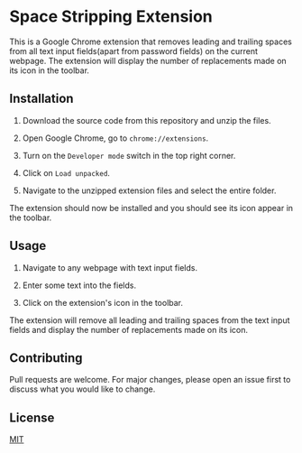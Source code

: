# Space Stripping Extension

This is a Google Chrome extension that removes leading and trailing spaces from all text input fields(apart from password fields) on the current webpage. The extension will display the number of replacements made on its icon in the toolbar.

## Installation

1. Download the source code from this repository and unzip the files.

2. Open Google Chrome, go to `chrome://extensions`.

3. Turn on the `Developer mode` switch in the top right corner.

4. Click on `Load unpacked`.

5. Navigate to the unzipped extension files and select the entire folder.

The extension should now be installed and you should see its icon appear in the toolbar.

## Usage

1. Navigate to any webpage with text input fields.

2. Enter some text into the fields.

3. Click on the extension's icon in the toolbar.

The extension will remove all leading and trailing spaces from the text input fields and display the number of replacements made on its icon.

## Contributing

Pull requests are welcome. For major changes, please open an issue first to discuss what you would like to change.

## License

[MIT](https://choosealicense.com/licenses/mit/)

